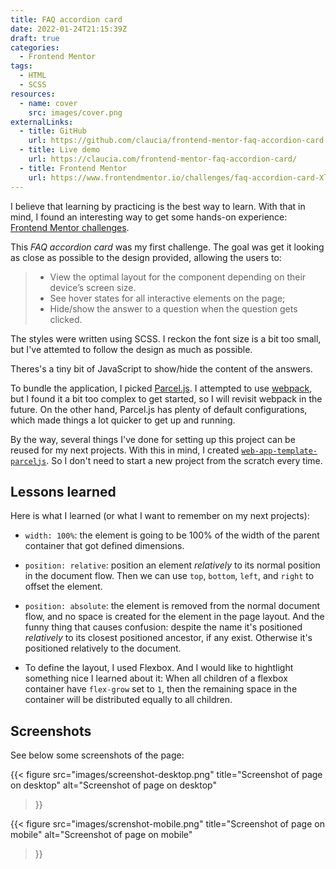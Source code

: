 ```yaml
---
title: FAQ accordion card
date: 2022-01-24T21:15:39Z
draft: true
categories:
  - Frontend Mentor
tags: 
  - HTML
  - SCSS
resources:
  - name: cover
    src: images/cover.png
externalLinks:
  - title: GitHub
    url: https://github.com/claucia/frontend-mentor-faq-accordion-card
  - title: Live demo
    url: https://claucia.com/frontend-mentor-faq-accordion-card/
  - title: Frontend Mentor
    url: https://www.frontendmentor.io/challenges/faq-accordion-card-XlyjD0Oam
---
```


I believe that learning by practicing is the best way to learn. With that in mind, I found an interesting way to get some hands-on experience: [Frontend Mentor challenges][frontend-mentor-challenges].

This _FAQ accordion card_ was my first challenge. The goal was get it looking as close as possible to the design provided, allowing the users to:

> - View the optimal layout for the component depending on their device’s screen size.
> - See hover states for all interactive elements on the page;
> - Hide/show the answer to a question when the question gets clicked.  

The styles were written using SCSS. I reckon the font size is a bit too small, but I've attemted to follow the design as much as possible.

Theres's a tiny bit of JavaScript to show/hide the content of the answers.

To bundle the application, I picked [Parcel.js][parcel-js]. I attempted to use [webpack], but I found it a bit too complex to get started, so I will revisit webpack in the future. On the other hand, Parcel.js has plenty of default configurations, which made things a lot quicker to get up and running.

By the way, several things I've done for setting up this project can be reused for my next projects. With this in mind, I created [`web-app-template-parceljs`][app-template]. So I don't need to start a new project from the scratch every time.

## Lessons learned

Here is what I learned (or what I want to remember on my next projects):

- `width: 100%`: the element is going to be 100% of the width of the parent container that got defined dimensions.

- `position: relative`: position an element _relatively_ to its normal position in the document flow. Then we can use `top`, `bottom`, `left`, and `right` to offset the element.

- `position: absolute`: the element is removed from the normal document flow, and no space is created for the element in the page layout. And the funny thing that causes confusion: despite the name it's positioned _relatively_ to its closest positioned ancestor, if any exist. Otherwise it's positioned relatively to the document.

- To define the layout, I used Flexbox. And I would like to hightlight something nice I learned about it: When all children of a flexbox container have `flex-grow` set to `1`, then the remaining space in the container will be distributed equally to all children.

## Screenshots

See below some screenshots of the page:

{{<
  figure src="images/screenshot-desktop.png"
  title="Screenshot of page on desktop"
  alt="Screenshot of page on desktop"
>}}

{{<
  figure src="images/screnshot-mobile.png"
  title="Screenshot of page on mobile"
  alt="Screenshot of page on mobile"
>}}

[frontend-mentor-challenges]: https://www.frontendmentor.io/challenges
[parcel-js]: https://parceljs.org
[app-template]: https://github.com/claucia/web-app-template-parceljs
[webpack]: https://webpack.js.org/